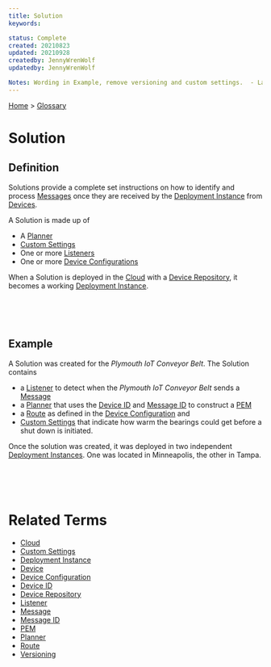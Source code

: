 ```yaml
---
title: Solution
keywords: 

status: Complete
created: 20210823
updated: 20210928
createdby: JennyWrenWolf
updatedby: JennyWrenWolf

Notes: Wording in Example, remove versioning and custom settings.  - Last sentence of example? Ready for review  9/9 - definition - not nece insturctions but the whole package.  9/9 - reword example and definition 9/14 - I thinkRoute and Device Configuration should be left out of the example. Done.  Check Links
---
```

[Home](../Index.md) > [Glossary](./Index.md)

# Solution
## Definition
 Solutions provide a complete set instructions on how to identify and process [Messages](./Message.md) once they are received by the [Deployment Instance](./DeploymentInstance.md) from [Devices](./Device.md).
 
A Solution is made up of
- A [Planner](./Planner.md)
- [Custom Settings](./CustomSettings.md)
- One or more [Listeners](./Listener.md) 
- One or more  [Device Configurations](./DeviceConfigurations.md) 

When a Solution is deployed in the [Cloud](./Cloud.md) with a [Device Repository](./DeviceRepository.md), it becomes a working [Deployment Instance](./DeploymentInstance.md).  

<br>
<br>
<br>

## Example
A Solution was created for the *Plymouth IoT Conveyor Belt*.  The Solution contains 
- a [Listener](./Listener.md) to detect when the *Plymouth IoT Conveyor Belt* sends a [Message](./Message.md)
- a [Planner](./Planner.md) that uses the [Device ID](./DeviceID.md) and [Message ID](./MessageID.md) to construct a [PEM](./PEM.md)
- a [Route](./Route.md) as defined in the [Device Configuration](./DeviceConfiguration.md) and
- [Custom Settings](./CustomSettings.md) that indicate how warm the bearings could get before a shut down is initiated.

Once the solution was created, it was deployed in two independent [Deployment Instances](./DeploymentInstance.md).  One was located in Minneapolis, the other in Tampa.  

<br>
<br>
<br>

# Related Terms 
- [Cloud](./Cloud.md)
- [Custom Settings](./CustomSettings.md)
- [Deployment Instance](.Glossary/DeploymentInstance.md)
- [Device](./Device.md)
- [Device Configuration](./DeviceConfiguration.md)
- [Device ID](./DeviceID.md)
- [Device Repository](./DeviceRepository.md)
- [Listener](./Listener.md) 
- [Message](./Message.md)
- [Message ID](./MessageID.md)
- [PEM](./PEM.md)
- [Planner](./Planner.md)
- [Route](./Route.md)
- [Versioning](./Versioning.md)

